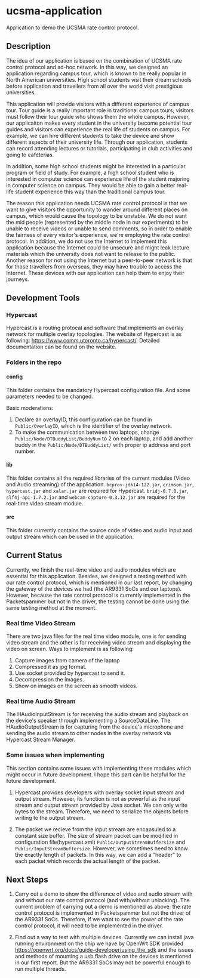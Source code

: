 # ucsma-application
Application to demo the UCSMA rate control protocol.

## Description
The idea of our application is based on the combination of UCSMA rate control protocol and ad-hoc network. In this way, we designed an application regarding campus tour, which is known to be really popular in North American universities. High school students visit their dream schools before application and travellers from all over the world visit prestigious universities. 

This application will provide visitors with a different experience of campus tour. Tour guide is a really important role in traditional campus tours; visitors must follow their tour guide who shows them the whole campus. However, our applicaiton makes every student in the university become potential tour guides and visitors can experience the real life of students on campus. For example, we can hire different students to take the device and show different aspects of their university life. Through our application, students can record attending lectures or tutorials, participating in club activities and going to cafeterias.

In addition, some high school students might be interested in a particular program or field of study. For example, a high school student who is interested in computer science can experience life of the student majoring in computer science on campus. They would be able to gain a better real-life student experience this way than the traditional campus tour.

The reason this application needs UCSMA rate control protocol is that we want to give visitors the opportunity to wander around different places on campus, which would cause the topology to be unstable. We do not want the mid people (represented by the middle node in our experiments) to be unable to receive videos or unable to send comments, so in order to enable the fairness of every visitor's experience, we're employing the rate control protocol. In addition, we do not use the Internet to implement this application because the Internet could be unsecure and might leak lecture materials which the university does not want to release to the public. Another reason for not using the Internet but a peer-to-peer network is that for those travellers from overseas, they may have trouble to access the Internet. These devices with our application can help them to enjoy their journeys.

## Development Tools

### Hypercast
Hypercast is a routing protocal and software that implements an overlay network for multiple overlay topologies. The website of Hypercast is as following: https://www.comm.utoronto.ca/hypercast/. Detailed documentation can be found on the website.

### Folders in the repo

#### config
This folder contains the mandatory Hypercast configuration file. And some parameters needed to be changed. 

Basic moderations:
1. Declare an overlayID, this configuration can be found in `Public/OverlayID`, which is the identifier of the overlay network.
2. To make the communication between two laptops, change `Public/Node/DTBuddyList/BuddyNum` to 2 on each laptop, and add another buddy in the `Public/Node/DTBuddyList/` with proper ip address and port number. 

#### lib
This folder contains all the required libraries of the current modules (Video and Audio streaming) of the application. `bcprov-jdk14-122.jar`, `crimson.jar`, `hypercast.jar` and `xalan.jar` are required for Hypercast. `bridj-0.7.0.jar`, `slf4j-api-1.7.2.jar` and `webcam-capture-0.3.12.jar` are required for the real-time video stream module.

#### src
This folder currently contains the source code of video and audio input and output stream which can be used in the application.

## Current Status

Currently, we finish the real-time video and audio modules which are essential for this application. Besides, we designed a testing method with our rate control protocol, which is mentioned in our last report, by changing the gateway of the devices we had (the AR9331 SoCs and our laptops). However, because the rate control protocol is currently implemented in the Packetspammer but not in the driver, the testing cannot be done using the same testing method at the moment. 

### Real time Video Stream
There are two java files for the real time video module, one is for sending video stream and the other is for receiving video stream and displaying the video on screen. Ways to implement is as following:

1. Capture images from camera of the laptop
2. Compressed it as jpg format. 
3. Use socket provided by hypercast to send it.
4. Decompression the images.
5. Show on images on the screen as smooth videos.

### Real time Audio Stream
The HAudioInputStream is for receiving the audio stream and playback on the device's speaker through implementing a SourceDataLine. The HAudioOutputStream is for capturing from the device's microphone and sending the audio stream to other nodes in the overlay network via Hypercast Stream Manager.

### Some issues when implementing
This section contains some issues with implementing these modules which might occur in future development. I hope this part can be helpful for the future development.

1. Hypercast provides developers with overlay socket input stream and output stream. However, its function is not as powerful as the input stream and output stream provided by Java socket. We can only write bytes to the stream. Therefore, we need to serialize the objects before writing to the output stream.

2. The packet we recieve from the input stream are encapsuled to a constant size buffer. The size of stream packet can be modified in configuration file(hypercast.xml) `Public/OutputStreamBuffersize` and `Public/InputStreamBuffersize`. However, we sometimes need to know the exactly length of packets. In this way, we can add a "header" to each packet which records the actual length of the packet. 

## Next Steps
1. Carry out a demo to show the difference of video and audio stream with and without our rate control protocol (and with/without unlocking). The current problem of carrying out a demo is mentioned as above: the rate control protocol is implemented in Packetspammer but not the driver of the AR9331 SoCs. Therefore, if we want to see the power of the rate control protocol, it will need to be implemented in the driver.

2. Find out a way to test with multiple devices. Currently we can install java running environment on the chip we have by OpenWrt SDK provided https://openwrt.org/docs/guide-developer/using_the_sdk and the issues and methods of mounting a usb flash drive on the devices is mentioned in our first report. But the AR9331 SoCs may not be powerful enough to run multiple threads.

